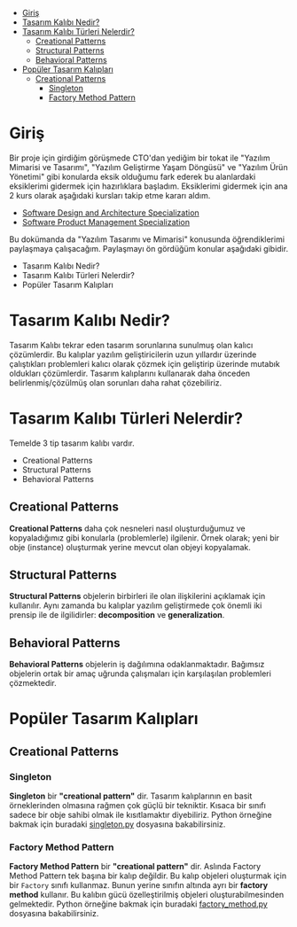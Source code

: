 - [Giriş](#giriş)
- [Tasarım Kalıbı Nedir?](#tasarım-kalıbı-nedir)
- [Tasarım Kalıbı Türleri Nelerdir?](#tasarım-kalıbı-türleri-nelerdir)
  - [Creational Patterns](#creational-patterns)
  - [Structural Patterns](#structural-patterns)
  - [Behavioral Patterns](#behavioral-patterns)
- [Popüler Tasarım Kalıpları](#popüler-tasarım-kalıpları)
  - [Creational Patterns](#creational-patterns-1)
    - [Singleton](#singleton)
    - [Factory Method Pattern](#factory-method-pattern)

# Giriş

Bir proje için girdiğim görüşmede CTO'dan yediğim bir tokat ile "Yazılım Mimarisi ve Tasarımı", "Yazılım Geliştirme Yaşam Döngüsü" ve "Yazılım Ürün Yönetimi" gibi konularda eksik olduğumu fark ederek bu alanlardaki eksiklerimi gidermek için hazırlıklara başladım. Eksiklerimi gidermek için ana 2 kurs olarak aşağıdaki kursları takip etme kararı aldım.
- [Software Design and Architecture Specialization](https://www.coursera.org/specializations/software-design-architecture?)
- [Software Product Management Specialization](https://www.coursera.org/specializations/product-management)

Bu dokümanda da "Yazılım Tasarımı ve Mimarisi" konusunda öğrendiklerimi paylaşmaya çalışacağım. Paylaşmayı ön gördüğüm konular aşağıdaki gibidir.
- Tasarım Kalıbı Nedir?
- Tasarım Kalıbı Türleri Nelerdir?
- Popüler Tasarım Kalıpları

# Tasarım Kalıbı Nedir?

Tasarım Kalıbı tekrar eden tasarım sorunlarına sunulmuş olan kalıcı çözümlerdir. Bu kalıplar yazılım geliştiricilerin uzun yıllardır üzerinde çalıştıkları problemleri kalıcı olarak çözmek için geliştirip üzerinde mutabık oldukları çözümlerdir. Tasarım kalıplarını kullanarak daha önceden belirlenmiş/çözülmüş olan sorunları daha rahat çözebiliriz.

# Tasarım Kalıbı Türleri Nelerdir?

Temelde 3 tip tasarım kalıbı vardır.
- Creational Patterns
- Structural Patterns
- Behavioral Patterns


## Creational Patterns

**Creational Patterns** daha çok nesneleri nasıl oluşturduğumuz ve kopyaladığımız gibi konularla (problemlerle) ilgilenir. Örnek olarak; yeni bir obje (instance) oluşturmak yerine mevcut olan objeyi kopyalamak.

## Structural Patterns

**Structural Patterns** objelerin birbirleri ile olan ilişkilerini açıklamak için kullanılır. Aynı zamanda bu kalıplar yazılım geliştirmede çok önemli iki prensip ile de ilgilidirler: **decomposition** ve **generalization**.

## Behavioral Patterns

**Behavioral Patterns** objelerin iş dağılımına odaklanmaktadır. Bağımsız objelerin ortak bir amaç uğrunda çalışmaları için karşılaşılan problemleri çözmektedir.

# Popüler Tasarım Kalıpları

## Creational Patterns

### Singleton

**Singleton** bir **"creational pattern"** dir. Tasarım kalıplarının en basit örneklerinden olmasına rağmen çok güçlü bir tekniktir. Kısaca bir sınıfı sadece bir obje sahibi olmak ile kısıtlamaktır diyebiliriz. Python örneğine bakmak için buradaki [singleton.py](src/creatorial-patterns/singleton/singleton.py) dosyasına bakabilirsiniz.

### Factory Method Pattern

**Factory Method Pattern** bir **"creational pattern"** dir. Aslında Factory Method Pattern tek başına bir kalıp değildir. Bu kalıp objeleri oluşturmak için bir `Factory` sınıfı kullanmaz. Bunun yerine sınıfın altında ayrı bir **factory method** kullanır. Bu kalıbın gücü özelleştirilmiş objeleri oluşturabilmesinden gelmektedir. Python örneğine bakmak için buradaki [factory_method.py](src/creatorial-patterns/factory-method/factory_method.py) dosyasına bakabilirsiniz.

